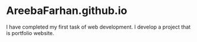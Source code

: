 # AreebaFarhan.github.io
I have completed my first task of web development. I develop a project that is portfolio website.
